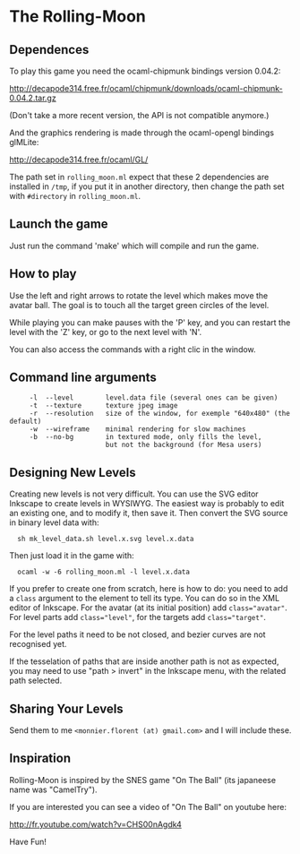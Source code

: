 # The Rolling-Moon

## Dependences

To play this game you need the ocaml-chipmunk bindings version 0.04.2:

http://decapode314.free.fr/ocaml/chipmunk/downloads/ocaml-chipmunk-0.04.2.tar.gz

(Don't take a more recent version, the API is not compatible anymore.)

And the graphics rendering is made through the ocaml-opengl bindings glMLite:

http://decapode314.free.fr/ocaml/GL/

The path set in `rolling_moon.ml` expect that these 2 dependencies are
installed in `/tmp`, if you put it in another directory, then change the
path set with `#directory` in `rolling_moon.ml`.


## Launch the game

Just run the command 'make' which will compile and run the game.


## How to play

Use the left and right arrows to rotate the level which makes move the avatar ball.
The goal is to touch all the target green circles of the level.

While playing you can make pauses with the 'P' key, and you can restart
the level with the 'Z' key, or go to the next level with 'N'.

You can also access the commands with a right clic in the window.


## Command line arguments
```
     -l  --level        level.data file (several ones can be given)
     -t  --texture      texture jpeg image
     -r  --resolution   size of the window, for exemple "640x480" (the default)
     -w  --wireframe    minimal rendering for slow machines
     -b  --no-bg        in textured mode, only fills the level,
                        but not the background (for Mesa users)
```

## Designing New Levels

Creating new levels is not very difficult. You can use the SVG editor
Inkscape to create levels in WYSIWYG. The easiest way is probably to edit
an existing one, and to modify it, then save it.
Then convert the SVG source in binary level data with:
```
  sh mk_level_data.sh level.x.svg level.x.data
```

Then just load it in the game with:
```
  ocaml -w -6 rolling_moon.ml -l level.x.data
```

If you prefer to create one from scratch, here is how to do: you need to
add a `class` argument to the element to tell its type. You can do so in
the XML editor of Inkscape. For the avatar (at its initial position) add
`class="avatar"`.
For level parts add `class="level"`, for the targets add `class="target"`.

For the level paths it need to be not closed, and bezier curves are not
recognised yet.

If the tesselation of paths that are inside another path is not as expected,
you may need to use "path > invert" in the Inkscape menu, with the related
path selected.


## Sharing Your Levels

Send them to me `<monnier.florent (at) gmail.com>` and I will include these.


## Inspiration

Rolling-Moon is inspired by the SNES game "On The Ball" (its japaneese name
was "CamelTry").

If you are interested you can see a video of "On The Ball" on youtube here:

http://fr.youtube.com/watch?v=CHS00nAgdk4

Have Fun!
